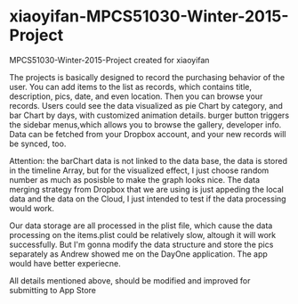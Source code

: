 # xiaoyifan-MPCS51030-Winter-2015-Project
MPCS51030-Winter-2015-Project created for xiaoyifan

The projects is basically designed to record the purchasing behavior of the user. 
You can add items to the list as records, which contains title, description, pics, date, and even location. 
Then you can browse your records. 
Users could see the data visualized as pie Chart by category, and bar Chart by days, with customized animation details. 
burger button triggers the sidebar menus,which allows you to browse the gallery, developer info. 
Data can be fetched from your Dropbox account, and your new records will be synced, too.

Attention:
the barChart data is not linked to the data base, the data is stored in the timeline Array, but for the visualized effect, I just 
choose random number as much as posisble to make the graph looks nice. 
The data merging strategy from Dropbox that we are using is just appeding the local data and the data on the Cloud, I just intended to
  test if the data processing would work. 
  
Our data storage are all processed in the plist file, which cause the data processing on the items.plist could be relatively slow, altough 
it will work successfully. But I'm gonna modify the data structure and store the pics separately as Andrew showed me on the DayOne application. 
The app would have better experiecne. 

All details mentioned above, should be modified and improved for submitting to App Store
